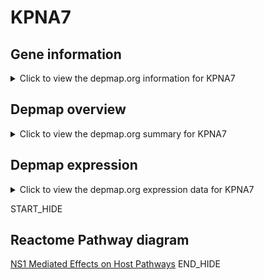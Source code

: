 <h1>KPNA7</h1>

<h2>Gene information</h2>
<details>
  <summary>Click to view the depmap.org information for KPNA7</summary>
  <iframe src="https://depmap.org/portal/gene/KPNA7?tab=about" style="border:none;width:100%;height:800px"></iframe>
</details>

<h2>Depmap overview</h2>
<details>
  <summary>Click to view the depmap.org summary for KPNA7</summary>
  <iframe src="https://depmap.org/portal/gene/KPNA7?tab=overview" style="border:none;width:100%;height:800px"></iframe>
</details>

<h2>Depmap expression</h2>
<details>
  <summary>Click to view the depmap.org expression data for KPNA7</summary>
  <iframe src="https://depmap.org/portal/gene/KPNA7?tab=characterization" style="border:none;width:100%;height:800px"></iframe>
</details>


START_HIDE
<h2>Reactome Pathway diagram</h2>
<a href="https://reactome.org/PathwayBrowser/#/R-HSA-168276">NS1 Mediated Effects on Host Pathways</a>
END_HIDE


